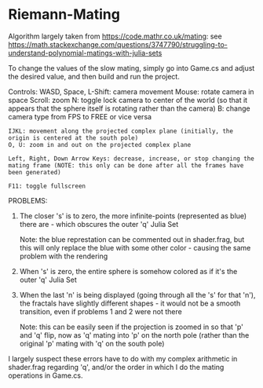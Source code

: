 # Riemann-Mating

Algorithm largely taken from https://code.mathr.co.uk/mating: see https://math.stackexchange.com/questions/3747790/struggling-to-understand-polynomial-matings-with-julia-sets

To change the values of the slow mating, simply go into Game.cs and adjust the desired value, and then build and run the project.

Controls:
  WASD, Space, L-Shift: camera movement
	Mouse: rotate camera in space
	Scroll: zoom
	N: toggle lock camera to center of the world (so that it appears that the sphere itself is rotating rather than the camera)
	B: change camera type from FPS to FREE or vice versa
     
	IJKL: movement along the projected complex plane (initially, the origin is centered at the south pole)
	O, U: zoom in and out on the projected complex plane
   
	Left, Right, Down Arrow Keys: decrease, increase, or stop changing the mating frame (NOTE: this only can be done after all the frames have been generated)
  
	F11: toggle fullscreen


PROBLEMS:
  1. The closer 's' is to zero, the more infinite-points (represented as blue) there are - which obscures the outer 'q' Julia Set
  
     Note: the blue represtation can be commented out in shader.frag, but this will only replace the blue with some other color - causing the same problem with the rendering
  2. When 's' is zero, the entire sphere is somehow colored as if it's the outer 'q' Julia Set
  3. When the last 'n' is being displayed (going through all the 's' for that 'n'), the fractals have slightly different shapes - it would not be a smooth transition, even if problems 1 and 2 were not there
  
     Note: this can be easily seen if the projection is zoomed in so that 'p' and 'q' flip, now as 'q' mating into 'p' on the north pole (rather than the original 'p' mating with 'q' on the south pole)


I largely suspect these errors have to do with my complex arithmetic in shader.frag regarding 'q', and/or the order in which I do the mating operations in Game.cs.
